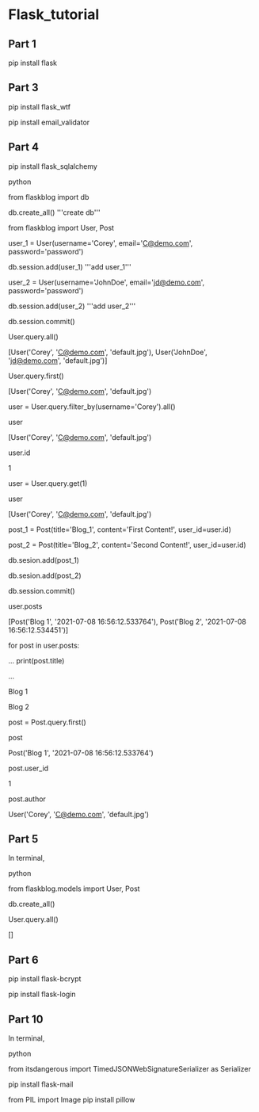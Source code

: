 # Flask_tutorial

## Part 1
pip install flask

## Part 3
pip install flask_wtf

pip install email_validator

## Part 4
pip install flask_sqlalchemy

python

from flaskblog import db

db.create_all() '''create db'''

from flaskblog import User, Post

user_1 = User(username='Corey', email='C@demo.com', password='password')

db.session.add(user_1) '''add user_1'''

user_2 = User(username='JohnDoe', email='jd@demo.com', password='password')

db.session.add(user_2) '''add user_2'''

db.session.commit()

User.query.all()

[User('Corey', 'C@demo.com', 'default.jpg'), User('JohnDoe', 'jd@demo.com', 'default.jpg')]

User.query.first()

[User('Corey', 'C@demo.com', 'default.jpg')

user = User.query.filter_by(username='Corey').all()

user

[User('Corey', 'C@demo.com', 'default.jpg')

user.id

1

user = User.query.get(1)

user

[User('Corey', 'C@demo.com', 'default.jpg')

post_1 = Post(title='Blog_1', content='First Content!', user_id=user.id)

post_2 = Post(title='Blog_2', content='Second Content!', user_id=user.id)

db.sesion.add(post_1)

db.sesion.add(post_2)

db.session.commit()

user.posts

[Post('Blog 1', '2021-07-08 16:56:12.533764'), Post('Blog 2', '2021-07-08 16:56:12.534451')]

for post in user.posts:

...   print(post.title)

...

Blog 1

Blog 2

post = Post.query.first()

post

Post('Blog 1', '2021-07-08 16:56:12.533764')

post.user_id

1

post.author

User('Corey', 'C@demo.com', 'default.jpg')

## Part 5
In terminal,

python

from flaskblog.models import User, Post

db.create_all()

User.query.all()

[]

## Part 6
pip install flask-bcrypt

pip install flask-login

## Part 10
In terminal,

python

from itsdangerous import TimedJSONWebSignatureSerializer as Serializer

pip install flask-mail

from PIL import Image
pip install pillow
